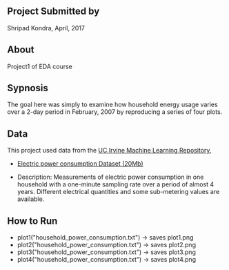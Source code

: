 ## Project Submitted by
Shripad Kondra, April, 2017

## About
Project1 of EDA course

## Sypnosis
The goal here was simply to examine how household energy usage varies over a 2-day period in February, 2007 by reproducing a series of four plots. 

## Data
This project used data from the [UC Irvine Machine Learning Repository](http://archive.ics.uci.edu/ml/),
* [Electric power consumption Dataset (20Mb)](https://d396qusza40orc.cloudfront.net/exdata%2Fdata%2Fhousehold_power_consumption.zip)

* Description: Measurements of electric power consumption in one household with a one-minute sampling rate over a period of almost 4 years. 
Different electrical quantities and some sub-metering values are available.

## How to Run
* plot1("household_power_consumption.txt")  -> saves plot1.png
* plot2("household_power_consumption.txt")  -> saves plot2.png
* plot3("household_power_consumption.txt")  -> saves plot3.png
* plot4("household_power_consumption.txt")  -> saves plot4.png
